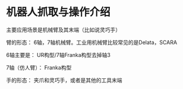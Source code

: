 # 机器人抓取与操作介绍

主要应用场景是机械臂及其末端（比如说灵巧手）

臂的形态：
6轴，7轴机械臂。工业用机械臂比较常见的是Delata，SCARA

6轴主要是：
UR构型/7轴Franka构型去掉轴3

7轴（仿人臂）：
Franka构型

手的形态：
夹爪和灵巧手，或者是其他的工具末端

